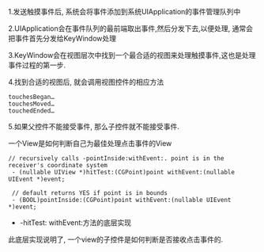 1.发送触摸事件后, 系统会将事件添加到系统UIApplication的事件管理队列中

2.UIApplication会在事件队列的最前端取出事件,然后分发下去,以便处理, 通常会把事件首先分发给KeyWindow处理

3.KeyWindow会在视图层次中找到一个最合适的视图来处理触摸事件,这也是处理事件过程的第一步.

4.找到合适的视图后, 就会调用视图控件的相应方法

    touchesBegan…
    touchesMoved…
    touchedEnded…

5.如果父控件不能接受事件, 那么子控件就不能接受事件.

一个View是如何判断自己为最佳处理点击事件的View

    // recursively calls -pointInside:withEvent:. point is in the receiver's coordinate system 
     - (nullable UIView *)hitTest:(CGPoint)point withEvent:(nullable UIEvent *)event; 

     // default returns YES if point is in bounds 
     - (BOOL)pointInside:(CGPoint)point withEvent:(nullable UIEvent *)event;

-  -hitTest: withEvent:方法的底层实现

此底层实现说明了, 一个view的子控件是如何判断是否接收点击事件的.






 
